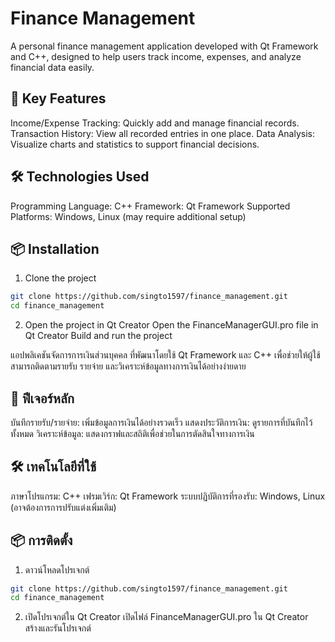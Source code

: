 # Finance Management
A personal finance management application developed with Qt Framework and C++, designed to help users track income, expenses, and analyze financial data easily.

## 🎯 Key Features
Income/Expense Tracking: Quickly add and manage financial records.
Transaction History: View all recorded entries in one place.
Data Analysis: Visualize charts and statistics to support financial decisions.

## 🛠️ Technologies Used
Programming Language: C++
Framework: Qt Framework
Supported Platforms: Windows, Linux (may require additional setup)

## 📦 Installation
1. Clone the project
```bash
git clone https://github.com/singto1597/finance_management.git
cd finance_management
```
2. Open the project in Qt Creator
Open the FinanceManagerGUI.pro file in Qt Creator
Build and run the project


แอปพลิเคชันจัดการการเงินส่วนบุคคล ที่พัฒนาโดยใช้ Qt Framework และ C++ เพื่อช่วยให้ผู้ใช้สามารถติดตามรายรับ รายจ่าย และวิเคราะห์ข้อมูลทางการเงินได้อย่างง่ายดาย

## 🎯 ฟีเจอร์หลัก
บันทึกรายรับ/รายจ่าย: เพิ่มข้อมูลการเงินได้อย่างรวดเร็ว
แสดงประวัติการเงิน: ดูรายการที่บันทึกไว้ทั้งหมด
วิเคราะห์ข้อมูล: แสดงกราฟและสถิติเพื่อช่วยในการตัดสินใจทางการเงิน

## 🛠️ เทคโนโลยีที่ใช้
ภาษาโปรแกรม: C++
เฟรมเวิร์ก: Qt Framework
ระบบปฏิบัติการที่รองรับ: Windows, Linux (อาจต้องการการปรับแต่งเพิ่มเติม)

## 📦 การติดตั้ง
1. ดาวน์โหลดโปรเจกต์
```bash
git clone https://github.com/singto1597/finance_management.git
cd finance_management
```
2. เปิดโปรเจกต์ใน Qt Creator
เปิดไฟล์ FinanceManagerGUI.pro ใน Qt Creator
สร้างและรันโปรเจกต์

